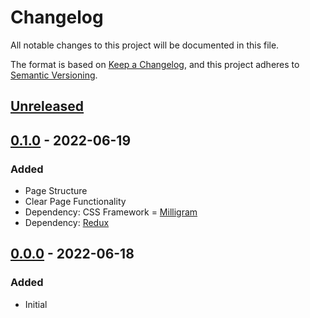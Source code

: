 # Changelog
All notable changes to this project will be documented in this file.

The format is based on [Keep a Changelog](https://keepachangelog.com/en/1.0.0/),
and this project adheres to [Semantic Versioning](https://semver.org/spec/v2.0.0.html).

## [Unreleased]

## [0.1.0] - 2022-06-19
### Added
- Page Structure
- Clear Page Functionality
- Dependency: CSS Framework = [Milligram](https://milligram.io/)
- Dependency: [Redux](https://redux.js.org/)

## [0.0.0] - 2022-06-18
### Added
- Initial

[Unreleased]: https://github.com/ArtemNikolaev/task-permutations/compare/v0.1.0...HEAD
[0.1.0]: https://github.com/ArtemNikolaev/task-permutations/compare/v0.0.0...v0.1.0
[0.0.0]: https://github.com/ArtemNikolaev/task-permutations/releases/v0.0.0